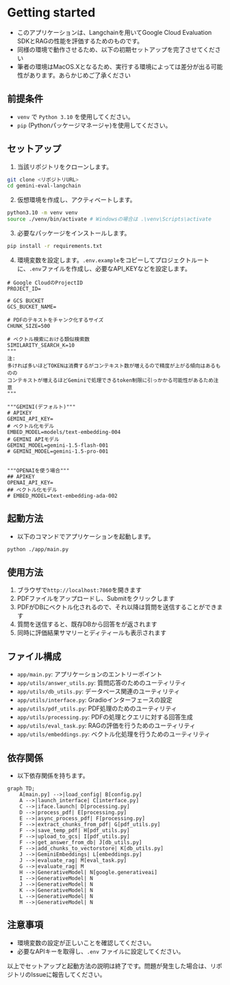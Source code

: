 # Getting started
- このアプリケーションは、Langchainを用いてGoogle Cloud Evaluation SDKとRAGの性能を評価するためのものです。
- 同様の環境で動作させるため、以下の初期セットアップを完了させてください
- 筆者の環境はMacOS.Xとなるため、実行する環境によっては差分が出る可能性があります。あらかじめご了承ください

## 前提条件
- `venv` で `Python 3.10` を使用してください。
- `pip` (Pythonパッケージマネージャ)を使用してください。

## セットアップ
1. 当該リポジトリをクローンします。

```bash
git clone <リポジトリURL>
cd gemini-eval-langchain
```

2. 仮想環境を作成し、アクティベートします。
```bash
python3.10 -m venv venv
source ./venv/bin/activate # Windowsの場合は .\venv\Scripts\activate
```

3. 必要なパッケージをインストールします。

```bash
pip install -r requirements.txt
```

4. 環境変数を設定します。`.env.example`をコピーしてプロジェクトルートに、`.env`ファイルを作成し、必要なAPI_KEYなどを設定します。

```.env
# Google CloudのProjectID
PROJECT_ID=

# GCS BUCKET
GCS_BUCKET_NAME=

# PDFのテキストをチャンク化するサイズ
CHUNK_SIZE=500

# ベクトル検索における類似検索数
SIMILARITY_SEARCH_K=10
"""
注:
多ければ多いほどTOKENは消費するがコンテキスト数が増えるので精度が上がる傾向はあるものの
コンテキストが増えるほどGeminiで処理できるtoken制限に引っかかる可能性があるため注意
"""

"""GEMINI(デフォルト)"""
# APIKEY
GEMINI_API_KEY=
# ベクトル化モデル
EMBED_MODEL=models/text-embedding-004
# GEMINI APIモデル
GEMINI_MODEL=gemini-1.5-flash-001
# GEMINI_MODEL=gemini-1.5-pro-001


"""OPENAIを使う場合"""
## APIKEY
OPENAI_API_KEY=
## ベクトル化モデル
# EMBED_MODEL=text-embedding-ada-002
```

## 起動方法
- 以下のコマンドでアプリケーションを起動します。

```bash
python ./app/main.py
```

## 使用方法
1. ブラウザで`http://localhost:7860`を開きます
2. PDFファイルをアップロードし、Submitをクリックします
3. PDFがDBにベクトル化されるので、それ以降は質問を送信することができます
4. 質問を送信すると、既存DBから回答をが返されます
5. 同時に評価結果サマリーとディティールも表示されます

## ファイル構成
- `app/main.py`: アプリケーションのエントリーポイント
- `app/utils/answer_utils.py`: 質問応答のためのユーティリティ
- `app/utils/db_utils.py`: データベース関連のユーティリティ
- `app/utils/interface.py`: Gradioインターフェースの設定
- `app/utils/pdf_utils.py`: PDF処理のためのユーティリティ
- `app/utils/processing.py`: PDFの処理とクエリに対する回答生成
- `app/utils/eval_task.py`: RAGの評価を行うためのユーティリティ
- `app/utils/embeddings.py`: ベクトル化処理を行うためのユーティリティ

## 依存関係
- 以下依存関係を持ちます。

```mermaid
graph TD;
    A[main.py] -->|load_config| B[config.py]
    A -->|launch_interface| C[interface.py]
    C -->|iface.launch| D[processing.py]
    D -->|process_pdf| E[processing.py]
    E -->|async_process_pdf| F[processing.py]
    F -->|extract_chunks_from_pdf| G[pdf_utils.py]
    F -->|save_temp_pdf| H[pdf_utils.py]
    F -->|upload_to_gcs| I[pdf_utils.py]
    F -->|get_answer_from_db| J[db_utils.py]
    F -->|add_chunks_to_vectorstore| K[db_utils.py]
    J -->|GeminiEmbeddings| L[embeddings.py]
    J -->|evaluate_rag| M[eval_task.py]
    G -->|evaluate_rag| M
    H -->|GenerativeModel| N[google.generativeai]
    I -->|GenerativeModel| N
    J -->|GenerativeModel| N
    K -->|GenerativeModel| N
    L -->|GenerativeModel| N
    M -->|GenerativeModel| N
```

## 注意事項
- 環境変数の設定が正しいことを確認してください。
- 必要なAPIキーを取得し、`.env` ファイルに設定してください。

以上でセットアップと起動方法の説明は終了です。問題が発生した場合は、リポジトリのIssueに報告してください。
